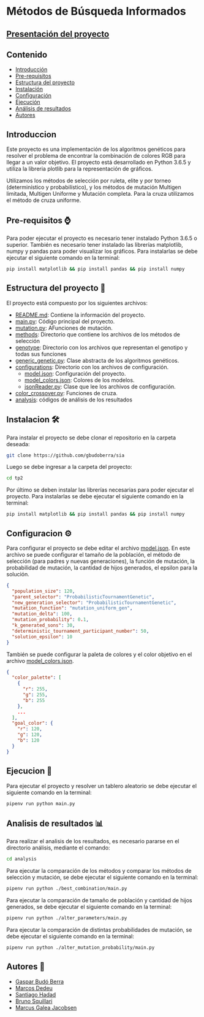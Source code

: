# Métodos de Búsqueda Informados
## [Presentación del proyecto](https://docs.google.com/presentation/d/19SKlx6vl42VX2JnWaQeLwlgPUETAQvQkEmcCt38WnCE/edit#slide=id.g22e6deed11b_1_82)
## Contenido
 - [Introducción](#introduccion)
 - [Pre-requisitos](#pre-requisitos-)
 - [Estructura del proyecto](#estructura-del-proyecto-)
 - [Instalación](#instalacion-)
 - [Configuración](#configuracion-)
 - [Ejecución](#ejecucion-)
 - [Análisis de resultados](#analisis-de-resultados-)
 - [Autores](#autores-)

## Introduccion
Este proyecto es una implementación de los algoritmos genéticos para resolver el problema de encontrar la combinación de
colores RGB para llegar a un valor objetivo.
El proyecto está desarrollado en Python 3.6.5 y utiliza la libreria plotlib para la representación de gráficos.

Utilizamos los métodos de selección por ruleta, elite y por torneo (determinístico y probabilístico), y los métodos de 
mutación Multigen limitada, Multigen Uniforme y Mutación completa. Para la cruza utilizamos el método de cruza uniforme.
## Pre-requisitos ⌚
Para poder ejecutar el proyecto es necesario tener instalado Python 3.6.5 o superior. También es necesario tener 
instalado las librerías matplotlib, numpy y pandas para poder visualizar los gráficos. Para instalarlas se debe ejecutar 
el siguiente comando en la terminal:
```bash
pip install matplotlib && pip install pandas && pip install numpy
```

## Estructura del proyecto 🧱
El proyecto está compuesto por los siguientes archivos:
 - [README.md](README.md): Contiene la información del proyecto.
 - [main.py](main.py): Código principal del proyecto.
 - [mutation.py](mutation/mutation.py): AFunciones de mutación.
 - [methods](methods): Directorio que contiene los archivos de los métodos de selección
 - [genotype](genotype): Directorio con los archivos que representan el genotipo y todas sus funciones
 - [generic_genetic.py](genetics/generic_genetic.py): Clase abstracta de los algoritmos genéticos.
 - [configurations](configurations): Directorio con los archivos de configuración.
   - [model.json](configurations/model.json): Configuración del proyecto.
   - [model_colors.json](configurations/model_colors.json): Colores de los modelos.
   - [jsonReader.py](configurations/jsonReader.py): Clase que lee los archivos de configuración.
 - [color_crossover.py](color_crossover/rgb_crossover.py): Funciones de cruza.
 - [analysis](analysis): códigos de análisis de los resultados

## Instalacion 🛠️
Para instalar el proyecto se debe clonar el repositorio en la carpeta deseada:
```bash
git clone https://github.com/gbudoberra/sia
```
Luego se debe ingresar a la carpeta del proyecto:
```bash
cd tp2
```
Por último se deben instalar las librerías necesarias para poder ejecutar el proyecto. Para instalarlas se debe ejecutar el siguiente comando en la terminal:
```bash
pip install matplotlib && pip install pandas && pip install numpy
```

## Configuracion ⚙️
Para configurar el proyecto se debe editar el archivo [model.json](configurations/model.json). 
En este archivo se puede configurar el tamaño de la población, el método de selección (para padres y nuevas generaciones),
la función de mutación, la probabilidad de mutación, la cantidad de hijos generados, el epsilon para la solución.
```json
{
  "population_size": 120,
  "parent_selector": "ProbabilisticTournamentGenetic",
  "new_generation_selector": "ProbabilisticTournamentGenetic",
  "mutation_function": "mutation_uniform_gen",
  "mutation_delta": 100,
  "mutation_probability": 0.1,
  "k_generated_sons": 30,
  "deterministic_tournament_participant_number": 50,
  "solution_epsilon": 10
}
```
También se puede configurar la paleta de colores y el color objetivo en el archivo [model_colors.json](configurations/model_colors.json).
```json
{
  "color_palette": [
    {
      "r": 255,
      "g": 255,
      "b": 255
    },
    ...
  ],
  "goal_color": {
    "r": 120,
    "g": 120,
    "b": 120
  }
}

```

## Ejecucion 🚀
Para ejecutar el proyecto y resolver un tablero aleatorio se debe ejecutar el siguiente comando en la terminal:
```bash
pipenv run python main.py
```
## Analisis de resultados 📊
Para realizar el analisis de los resultados, es necesario pararse en el directorio análisis, mediante el comando:
```bash
cd analysis
```
Para ejecutar la comparación de los métodos y comparar los métodos de selección y mutación, se debe ejecutar el siguiente comando en la terminal:
```bash
pipenv run python ./best_combination/main.py
```
Para ejecutar la comparación de tamaño de población y cantidad de hijos generados, se debe ejecutar el siguiente comando en la terminal:
```bash
pipenv run python ./alter_parameters/main.py
```
Para ejecutar la comparación de distintas probabilidades de mutación, se debe ejecutar el siguiente comando en la terminal:
```bash
pipenv run python ./alter_mutation_probability/main.py
```

## Autores 💭
 - [Gaspar Budó Berra](https://github.com/gbudoberra)
 - [Marcos Dedeu](https://github.com/mdedeu)
 - [Santiago Hadad](https://github.com/shadad00)
 - [Bruno Squillari](https://github.com/bsquillari)
 - [Marcus Galea Jacobsen](https://github.com/MarcusGalea)
